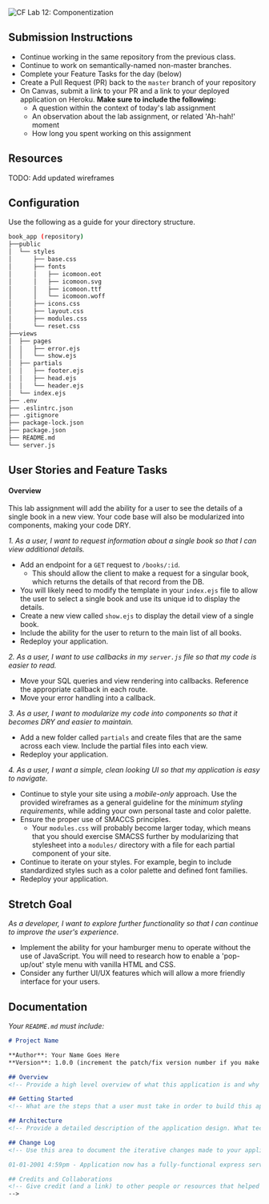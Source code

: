 ![CF](https://i.imgur.com/7v5ASc8.png) Lab 12: Componentization

## Submission Instructions

- Continue working in the same repository from the previous class.
- Continue to work on semantically-named non-master branches.
- Complete your Feature Tasks for the day (below)
- Create a Pull Request (PR) back to the `master` branch of your repository
- On Canvas, submit a link to your PR and a link to your deployed application on Heroku. **Make sure to include the following:**
  - A question within the context of today's lab assignment
  - An observation about the lab assignment, or related 'Ah-hah!' moment
  - How long you spent working on this assignment

## Resources

TODO: Add updated wireframes

## Configuration

Use the following as a guide for your directory structure.

```sh
book_app (repository)
├──public
│  └── styles
│      ├── base.css
│      ├── fonts
│      │   ├── icomoon.eot
│      │   ├── icomoon.svg
│      │   ├── icomoon.ttf
│      │   └── icomoon.woff
│      ├── icons.css
│      ├── layout.css
│      ├── modules.css
│      └── reset.css
├──views
│  ├── pages
│  │   ├── error.ejs
│  │   └── show.ejs
│  ├── partials
│  │   ├── footer.ejs
│  │   ├── head.ejs
│  │   └── header.ejs
│  └── index.ejs
├── .env
├── .eslintrc.json
├── .gitignore
├── package-lock.json
├── package.json
├── README.md
└── server.js
```

## User Stories and Feature Tasks

#### Overview

This lab assignment will add the ability for a user to see the details of a single book in a new view. Your code base will also be modularized into components, making your code DRY.

*1. As a user, I want to request information about a single book so that I can view additional details.*

- Add an endpoint for a `GET` request to `/books/:id`.
  - This should allow the client to make a request for a singular book, which returns the details of that record from the DB. 
- You will likely need to modify the template in your `index.ejs` file to allow the user to select a single book and use its unique id to display the details.
- Create a new view called `show.ejs` to display the detail view of a single book.
- Include the ability for the user to return to the main list of all books.
- Redeploy your application.

*2. As a user, I want to use callbacks in my `server.js` file so that my code is easier to read.*

- Move your SQL queries and view rendering into callbacks. Reference the appropriate callback in each route.
- Move your error handling into a callback.

*3. As a user, I want to modularize my code into components so that it becomes DRY and easier to maintain.*

- Add a new folder called `partials` and create files that are the same across each view. Include the partial files into each view.
- Redeploy your application.

*4. As a user, I want a simple, clean looking UI so that my application is easy to navigate.*

- Continue to style your site using a *mobile-only* approach. Use the provided wireframes as a general guideline for the _minimum styling requirements_, while adding your own personal taste and color palette.
- Ensure the proper use of SMACCS principles.
  - Your `modules.css` will probably become larger today, which means that you should exercise SMACSS further by modularizing that stylesheet into a `modules/` directory with a file for each partial component of your site.
- Continue to iterate on your styles. For example, begin to include standardized styles such as a color palette and defined font families.
- Redeploy your application.

## Stretch Goal

*As a developer, I want to explore further functionality so that I can continue to improve the user's experience.*

- Implement the ability for your hamburger menu to operate without the use of JavaScript. You will need to research how to enable a 'pop-up/out' style menu with vanilla HTML and CSS.
- Consider any further UI/UX features which will allow a more friendly interface for your users.

## Documentation

_Your `README.md` must include:_

```md
# Project Name

**Author**: Your Name Goes Here
**Version**: 1.0.0 (increment the patch/fix version number if you make more commits past your first submission)

## Overview
<!-- Provide a high level overview of what this application is and why you are building it, beyond the fact that it's an assignment for a Code Fellows 301 class. (i.e. What's your problem domain?) -->

## Getting Started
<!-- What are the steps that a user must take in order to build this app on their own machine and get it running? -->

## Architecture
<!-- Provide a detailed description of the application design. What technologies (languages, libraries, etc) you're using, and any other relevant design information. -->

## Change Log
<!-- Use this area to document the iterative changes made to your application as each feature is successfully implemented. Use time stamps. Here's an examples:

01-01-2001 4:59pm - Application now has a fully-functional express server, with GET and POST routes for the book resource.

## Credits and Collaborations
<!-- Give credit (and a link) to other people or resources that helped you build this application. -->
-->
```
